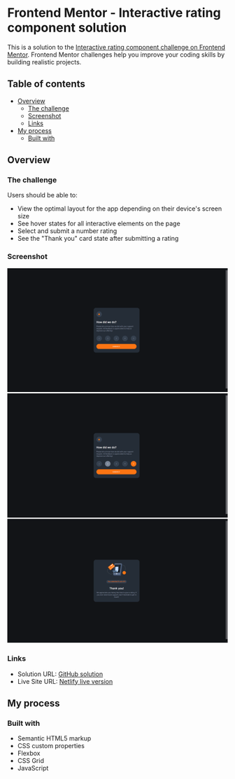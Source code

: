 # Frontend Mentor - Interactive rating component solution

This is a solution to the [Interactive rating component challenge on Frontend Mentor](https://www.frontendmentor.io/challenges/interactive-rating-component-koxpeBUmI). Frontend Mentor challenges help you improve your coding skills by building realistic projects.

## Table of contents

- [Overview](#overview)
  - [The challenge](#the-challenge)
  - [Screenshot](#screenshot)
  - [Links](#links)
- [My process](#my-process)
  - [Built with](#built-with)

## Overview

### The challenge

Users should be able to:

- View the optimal layout for the app depending on their device's screen size
- See hover states for all interactive elements on the page
- Select and submit a number rating
- See the "Thank you" card state after submitting a rating

### Screenshot

![Default state](images/screenshot.png)
![Interaction state](images/screenshot2.png)
![Thank you message state](images/screenshot3.png)

### Links

- Solution URL: [GitHub solution](https://github.com/dannz0/Rating-Component)
- Live Site URL: [Netlify live version](https://your-live-site-url.com)

## My process

### Built with

- Semantic HTML5 markup
- CSS custom properties
- Flexbox
- CSS Grid
- JavaScript
